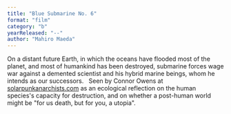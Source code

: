 ```yaml
---
title: "Blue Submarine No. 6"
format: "film"
category: "b"
yearReleased: "--"
author: "Mahiro Maeda"
---
```

On a distant future Earth, in which the oceans have  flooded most of the planet, and most of humankind has been destroyed, submarine  forces wage war against a demented scientist and his hybrid marine beings, whom  he intends as our successors.
 
Seen by Connor Owens at <a href="https://solarpunkanarchists.com/tag/anime/">solarpunkanarchists.com</a>  as an ecological reflection on the human species's capacity for destruction, and  on whether a post-human world might be "for us death, but for you, a utopia".
  